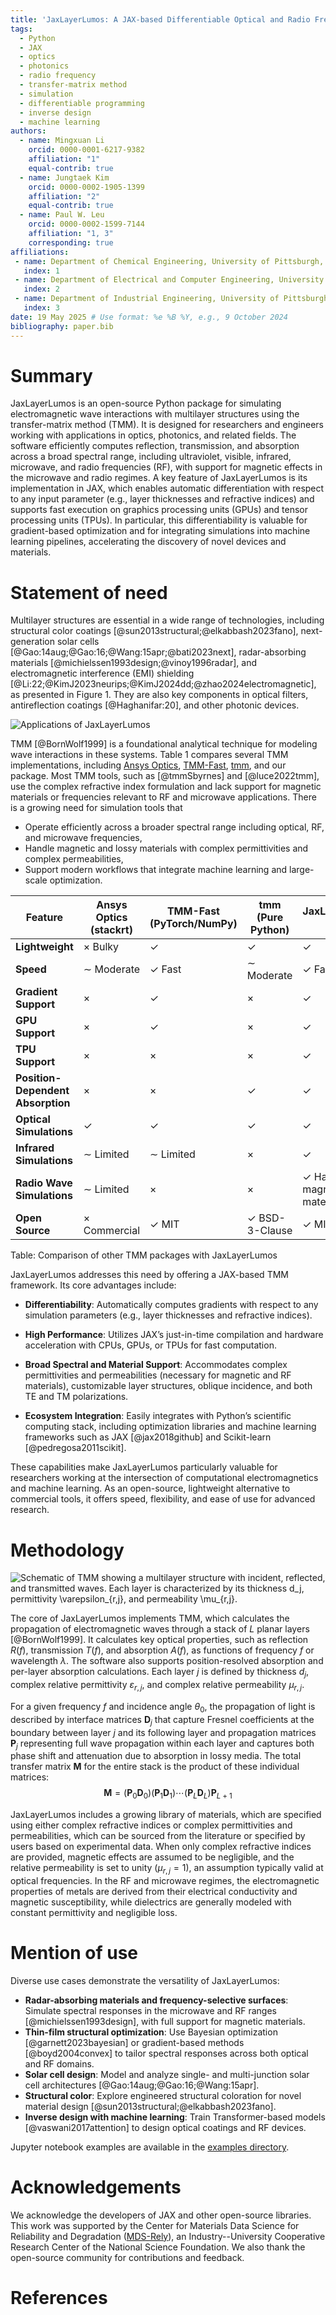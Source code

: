 ```yaml
---
title: 'JaxLayerLumos: A JAX-based Differentiable Optical and Radio Frequency Simulator for Multilayer Structures'
tags:
  - Python
  - JAX
  - optics
  - photonics
  - radio frequency
  - transfer-matrix method
  - simulation
  - differentiable programming
  - inverse design
  - machine learning
authors:
  - name: Mingxuan Li
    orcid: 0000-0001-6217-9382
    affiliation: "1"
    equal-contrib: true
  - name: Jungtaek Kim
    orcid: 0000-0002-1905-1399
    affiliation: "2"
    equal-contrib: true
  - name: Paul W. Leu 
    orcid: 0000-0002-1599-7144
    affiliation: "1, 3"
    corresponding: true
affiliations:
 - name: Department of Chemical Engineering, University of Pittsburgh, Pittsburgh, PA 15261, USA
   index: 1
 - name: Department of Electrical and Computer Engineering, University of Wisconsin--Madison, Madison, WI 53706, USA
   index: 2
 - name: Department of Industrial Engineering, University of Pittsburgh, Pittsburgh, PA 15261, USA
   index: 3
date: 19 May 2025 # Use format: %e %B %Y, e.g., 9 October 2024
bibliography: paper.bib
---
```


# Summary

JaxLayerLumos is an open-source Python package for simulating electromagnetic wave interactions with multilayer structures using the transfer-matrix method (TMM). It is designed for researchers and engineers working with applications in optics, photonics, and related fields. The software efficiently computes reflection, transmission, and absorption across a broad spectral range, including ultraviolet, visible, infrared, microwave, and radio frequencies (RF), with support for magnetic effects in the microwave and radio regimes. A key feature of JaxLayerLumos is its implementation in JAX, which enables automatic differentiation with respect to any input parameter (e.g., layer thicknesses and refractive indices) and supports fast execution on graphics processing units (GPUs) and tensor processing units (TPUs). In particular, this differentiability is valuable for gradient-based optimization and for integrating simulations into machine learning pipelines, accelerating the discovery of novel devices and materials.

# Statement of need

Multilayer structures are essential in a wide range of technologies, including structural color coatings [@sun2013structural;@elkabbash2023fano], next-generation solar cells [@Gao:14aug;@Gao:16;@Wang:15apr;@bati2023next], radar-absorbing materials [@michielssen1993design;@vinoy1996radar], and electromagnetic interference (EMI) shielding [@Li:22;@KimJ2023neurips;@KimJ2024dd;@zhao2024electromagnetic], as presented in Figure 1. 
They are also key components in optical filters, antireflection coatings [@Haghanifar:20], and other photonic devices.

![Applications of JaxLayerLumos](../assets/applications.png)

TMM [@BornWolf1999] is a foundational analytical technique for modeling wave interactions in these systems. 
Table 1 compares several TMM implementations, including
[Ansys Optics](https://www.ansys.com/products/optics), [TMM-Fast](https://github.com/MLResearchAtOSRAM/tmm_fast), [tmm](https://github.com/sbyrnes321/tmm), and our package. Most TMM tools, such as [@tmmSbyrnes] and [@luce2022tmm], 
use the complex refractive index formulation and lack support for magnetic materials or frequencies relevant to RF and microwave applications.
There is a growing need for simulation tools that

* Operate efficiently across a broader spectral range including optical, RF, and microwave frequencies,
* Handle magnetic and lossy materials with complex permittivities and complex permeabilities,
* Support modern workflows that integrate machine learning and large-scale optimization.

| **Feature** | **Ansys Optics** (stackrt) | **TMM-Fast** (PyTorch/NumPy) | **tmm** (Pure Python) | **JaxLayerLumos** (JAX) |
|-----|-----|-----|-----|-----|
| **Lightweight** | $\times$ Bulky | $\checkmark$ | $\checkmark$ | $\checkmark$ |
| **Speed** | $\sim$ Moderate | $\checkmark$ Fast  | $\sim$ Moderate | $\checkmark$ Fast |
| **Gradient Support** | $\times$ | $\checkmark$ | $\times$ | $\checkmark$ |
| **GPU Support** | $\times$ | $\checkmark$ | $\times$ | $\checkmark$ |
| **TPU Support** | $\times$ | $\times$ | $\times$ | $\checkmark$ |
| **Position-Dependent Absorption** | $\times$ | $\times$ | $\checkmark$ | $\checkmark$ |                   
| **Optical Simulations** | $\checkmark$ | $\checkmark$ | $\checkmark$ | $\checkmark$ |
| **Infrared Simulations** | $\sim$ Limited | $\sim$ Limited | $\times$ | $\checkmark$ |
| **Radio Wave Simulations** | $\sim$ Limited | $\times$ | $\times$ | $\checkmark$ Handles magnetic materials |
| **Open Source** | $\times$ Commercial | $\checkmark$ MIT | $\checkmark$ BSD-3-Clause | $\checkmark$ MIT |
Table: Comparison of other TMM packages with JaxLayerLumos

JaxLayerLumos addresses this need by offering a JAX-based TMM framework. Its core advantages include:

* **Differentiability**: Automatically computes gradients with respect to any simulation parameters (e.g., layer thicknesses and refractive indices).

* **High Performance**: Utilizes JAX’s just-in-time compilation and hardware acceleration with CPUs, GPUs, or TPUs for fast computation.

* **Broad Spectral and Material Support**: Accommodates complex permittivities and permeabilities (necessary for magnetic and RF materials), customizable layer structures, oblique incidence, and both TE and TM polarizations.

* **Ecosystem Integration**: Easily integrates with Python’s scientific computing stack, including optimization libraries and machine learning frameworks such as JAX [@jax2018github] and Scikit-learn [@pedregosa2011scikit].

These capabilities make JaxLayerLumos particularly valuable for researchers working at the intersection of computational electromagnetics and machine learning. As an open-source, lightweight alternative to commercial tools, it offers speed, flexibility, and ease of use for advanced research.

# Methodology

![Schematic of TMM showing a multilayer structure with incident, reflected, and transmitted waves. Each layer is characterized by its thickness $d_j$, permittivity $\varepsilon_{r,j}$, and permeability $\mu_{r,j}$.](../assets/TMM.png)

The core of JaxLayerLumos implements TMM, which calculates the propagation of electromagnetic waves through a stack of $L$ planar layers [@BornWolf1999]. It calculates key optical properties, such as reflection $R(f)$, transmission $T(f)$, and absorption $A(f)$, as functions of frequency $f$ or wavelength $\lambda$. The software also supports position-resolved absorption and per-layer absorption calculations. Each layer $j$ is defined by thickness $d_j$, complex relative permittivity $\varepsilon_{r,j}$, and complex relative permeability $\mu_{r,j}$.
  
For a given frequency $f$ and incidence angle $\theta_0$, the propagation of light is described by interface matrices $\mathbf{D}_j$ 
that capture Fresnel coefficients at the boundary between layer $j$ and its following layer and propagation matrices $\mathbf{P}_j$ representing full wave propagation within each layer and captures both phase shift and attenuation due to absorption in lossy media.  The total transfer matrix $\mathbf{M}$ for the entire stack is the product of these individual matrices:
$$\mathbf{M}=(\mathbf{P}_0\mathbf{D}_0)(\mathbf{P}_1\mathbf{D}_1)\cdots(\mathbf{P}_L\mathbf{D}_L)\mathbf{P}_{L+1}$$

JaxLayerLumos includes a growing library of materials, which are specified using either complex refractive indices or complex permittivities and permeabilities, which can be sourced from the literature or 
specified by users based on experimental data.
When only complex refractive indices are provided, magnetic effects are assumed to be negligible, and the relative permeability is set to unity
($\mu_{r,j} = 1$), an assumption typically valid at optical frequencies.
In the RF and microwave regimes, the electromagnetic properties of metals are derived from their electrical conductivity and magnetic susceptibility, while dielectrics are generally modeled with constant permittivity and negligible loss.

# Mention of use

Diverse use cases demonstrate the versatility of JaxLayerLumos:

* **Radar-absorbing materials and frequency-selective surfaces**: Simulate spectral responses in the microwave and RF ranges [@michielssen1993design], with full support for magnetic materials.
* **Thin-film structural optimization**: Use Bayesian optimization [@garnett2023bayesian] or gradient-based methods [@boyd2004convex] to tailor spectral responses across both optical and RF domains.
* **Solar cell design**: Model and analyze single- and multi-junction solar cell architectures [@Gao:14aug;@Gao:16;@Wang:15apr].
* **Structural color**: Explore engineered structural coloration for novel material design [@sun2013structural;@elkabbash2023fano].
* **Inverse design with machine learning**: Train Transformer-based models [@vaswani2017attention] to design optical coatings and RF devices.

Jupyter notebook examples are available in the [examples directory](https://github.com/JaxLayerLumos/JaxLayerLumos/tree/main/examples).

# Acknowledgements

We acknowledge the developers of JAX and other open-source libraries. This work was supported by the Center for Materials Data Science for Reliability and Degradation ([MDS-Rely](https://mds-rely.org/)), an Industry--University Cooperative Research Center of the National Science Foundation. We also thank the open-source community for contributions and feedback.

# References

